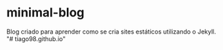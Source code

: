 # minimal-blog

Blog criado para aprender como se cria sites estáticos utilizando o Jekyll. "# tiago98.github.io" 
